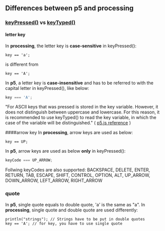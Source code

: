 ## Differences between p5 and processing

### [keyPressed()](http://p5js.org/reference/#/p5/keyPressed) vs [keyTyped()](http://p5js.org/reference/#/p5/keyTyped)
#### letter key
In __processing__, the letter key is __case-sensitive__ in keyPressed():
```processing
key == 'a';
```
is different from
```processing
key == 'A';
```
In __p5__, a letter key is __case-insensitive__ and has to be referred to with the capital letter in keyPressed(), like below:
```javascript
key === 'A';
```
"For ASCII keys that was pressed is stored in the key variable. However, it does not distinguish between uppercase and lowercase. For this reason, it is recommended to use keyTyped() to read the key variable, in which the case of the variable will be distinguished." \( [p5.js reference](http://p5js.org/reference/#/p5/keyPressed) \)

####arrow key
In __processing__, arrow keys are used as below:
```processing
key == UP;
```
In __p5__, arrow keys are used as below __only__ in keyPressed():
```javascript
keyCode === UP_ARROW;
```
Follwing keyCodes are also supported: BACKSPACE, DELETE, ENTER, RETURN, TAB, ESCAPE, SHIFT, CONTROL, OPTION, ALT, UP\_ARROW, DOWN\_ARROW, LEFT\_ARROW, RIGHT_ARROW

### quote
In __p5__, single quote equals to double quote, 'a' is the same as "a".
In __processing__, single quote and double quote are used differently:
```processing
println("strings"); // Strings have to be put in double quotes
key == 'A'; // for key, you have to use single quote
```

